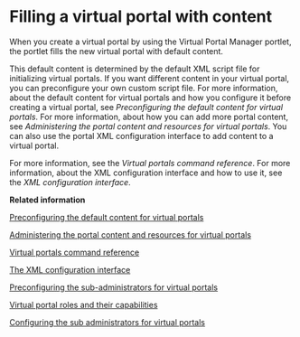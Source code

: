# Filling a virtual portal with content

When you create a virtual portal by using the Virtual Portal Manager portlet, the portlet fills the new virtual portal with default content.

This default content is determined by the default XML script file for initializing virtual portals. If you want different content in your virtual portal, you can preconfigure your own custom script file. For more information, about the default content for virtual portals and how you configure it before creating a virtual portal, see *Preconfiguring the default content for virtual portals*. For more information, about how you can add more portal content, see *Administering the portal content and resources for virtual portals*. You can also use the portal XML configuration interface to add content to a virtual portal.

For more information, see the *Virtual portals command reference*. For more information, about the XML configuration interface and how to use it, see the *XML configuration interface*.


**Related information**  


[Preconfiguring the default content for virtual portals](../admin-system/advp_precfg_content.md)

[Administering the portal content and resources for virtual portals](../admin-system/advp_adm_content.md)

[Virtual portals command reference](../admin-system/advpref_cmd.md)

[The XML configuration interface](../admin-system/admxmlai.md)

[Preconfiguring the sub-administrators for virtual portals](../admin-system/advp_precfg_subadm.md)

[Virtual portal roles and their capabilities](../admin-system/advppln_roles.md)

[Configuring the sub administrators for virtual portals](../admin-system/advp_tsk_cfg_subadmin.md)

